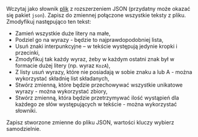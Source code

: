 Wczytaj jako słownik [plik](https://aghedupl-my.sharepoint.com/:u:/g/personal/jstaszel_agh_edu_pl/EaTk7lsQtiJHqZ-6Q5M8kc0Bi6uBeR1rj0LEOMRiQ4lpgQ?e=dznMcO) z rozszerzeniem JSON (przydatny może okazać się pakiet `json`). Zapisz do zmiennej połączone wszystkie teksty z pliku. Zmodyfikuj następująco ten tekst: 

- Zamień wszystkie duże litery na małe, 
- Podziel go na wyrazy - będzie to najprawdopodobniej lista, 
- Usuń znaki interpunkcyjne – w tekście występują jedynie kropki i przecinki, 
- Zmodyfikuj tak każdy wyraz, żeby w każdym ostatni znak był w formacie dużej litery (np. wyraz `KozA`), 
- Z listy usuń wyrazy, które nie posiadają w sobie znaku a lub A - można wykorzystać składnię list składanych,
- Stwórz zmienną, które będzie przechowywać wszystkie unikatowe wyrazy - można wykorzystać zbiory, 
- Stwórz zmienną, która będzie przetrzymywać ilość wystąpień dla każdego ze słów występujących w tekście - można wykorzystać słowniki.

Zapisz stworzone zmienne do pliku JSON, wartości kluczy wybierz samodzielnie.